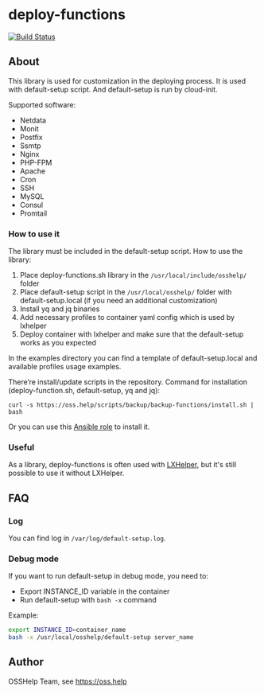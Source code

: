 # deploy-functions

[![Build Status](https://drone.osshelp.ru/api/badges/ansible/deploy-functions/status.svg)](https://drone.osshelp.ru/ansible/deploy-functions)

## About

This library is used for customization in the deploying process. It is used with default-setup script. And default-setup is run by cloud-init.

Supported software:

* Netdata
* Monit
* Postfix
* Ssmtp
* Nginx
* PHP-FPM
* Apache
* Cron
* SSH
* MySQL
* Consul
* Promtail

### How to use it

The library must be included in the default-setup script. How to use the library:

1. Place deploy-functions.sh library in the `/usr/local/include/osshelp/` folder
1. Place default-setup script in the `/usr/local/osshelp/` folder with default-setup.local (if you need an additional customization)
1. Install yq and jq binaries
1. Add necessary profiles to container yaml config which is used by lxhelper
1. Deploy container with lxhelper and make sure that the default-setup works as you expected

In the examples directory you can find a template of default-setup.local and available profiles usage examples.

There’re install/update scripts in the repository. Command for installation (deploy-function.sh, default-setup, yq and jq):

```shell
curl -s https://oss.help/scripts/backup/backup-functions/install.sh | bash
```

Or you can use this [Ansible role](https://github.com/OSSHelp/ansible-deploy-functions) to install it.

### Useful

As a library, deploy-functions is often used with [LXHelper](https://github.com/OSSHelp/lxhelper), but it's still possible to use it without LXHelper.

## FAQ

### Log

You can find log in `/var/log/default-setup.log`.

### Debug mode

If you want to run default-setup in debug mode, you need to:

* Export INSTANCE_ID variable in the container
* Run default-setup with `bash -x` command

Example:

```bash
export INSTANCE_ID=container_name
bash -x /usr/local/osshelp/default-setup server_name
```

## Author

OSSHelp Team, see <https://oss.help>
